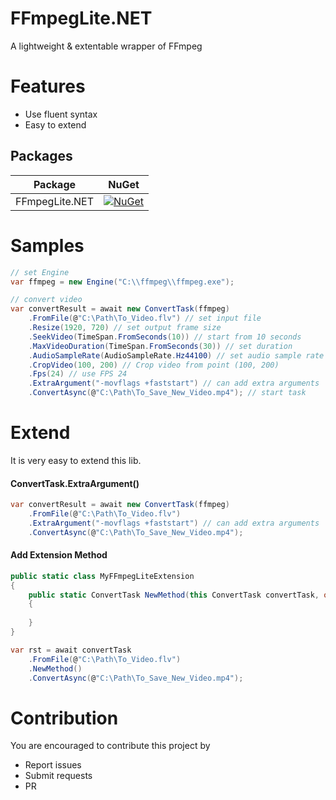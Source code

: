 # FFmpegLite.NET
A lightweight & extentable wrapper of FFmpeg


# Features
- Use fluent syntax
- Easy to extend

## Packages

| Package | NuGet |
| --- | --- |
| FFmpegLite.NET | [![NuGet](https://buildstats.info/nuget/FFmpegLite.NET)](https://www.nuget.org/packages/FFmpegLite.NET) |

# Samples

``` C#
// set Engine
var ffmpeg = new Engine("C:\\ffmpeg\\ffmpeg.exe");

// convert video
var convertResult = await new ConvertTask(ffmpeg)
    .FromFile(@"C:\Path\To_Video.flv") // set input file
    .Resize(1920, 720) // set output frame size
    .SeekVideo(TimeSpan.FromSeconds(10)) // start from 10 seconds
    .MaxVideoDuration(TimeSpan.FromSeconds(30)) // set duration
    .AudioSampleRate(AudioSampleRate.Hz44100) // set audio sample rate
    .CropVideo(100, 200) // Crop video from point (100, 200)
    .Fps(24) // use FPS 24
    .ExtraArgument("-movflags +faststart") // can add extra arguments 
    .ConvertAsync(@"C:\Path\To_Save_New_Video.mp4"); // start task
```

# Extend

It is very easy to extend this lib.

#### ConvertTask.ExtraArgument()

``` C#
var convertResult = await new ConvertTask(ffmpeg)
    .FromFile(@"C:\Path\To_Video.flv")
    .ExtraArgument("-movflags +faststart") // can add extra arguments 
    .ConvertAsync(@"C:\Path\To_Save_New_Video.mp4");
```

#### Add Extension Method
``` C#
public static class MyFFmpegLiteExtension
{
    public static ConvertTask NewMethod(this ConvertTask convertTask, object arg1)
    {
        
    }
}

var rst = await convertTask
    .FromFile(@"C:\Path\To_Video.flv")
    .NewMethod()
    .ConvertAsync(@"C:\Path\To_Save_New_Video.mp4");
```

# Contribution

You are encouraged to contribute this project by 
- Report issues
- Submit requests
- PR
